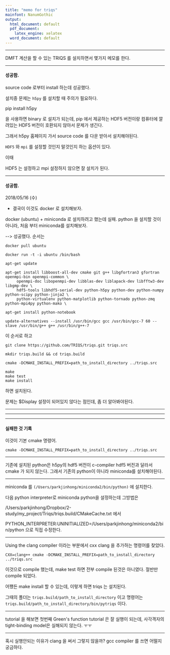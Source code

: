 ```yaml
---
title: "memo for triqs"
mainfont: NanumGothic
output:
  html_document: default
  pdf_document:
    latex_engine: xelatex
  word_document: default
---
```






***

DMFT 계산을 할 수 있는 TRIQS 를 설치하면서 몇가지 메모를 한다. 


***

#### 성공함.

source code 로부터 install 하는데 성공했다.

설치중 문제는 `h5py` 를 설치할 때 주의가 필요하다. 

pip install h5py

을 사용하면 binary 로 설치가 되는데, pip 에서 제공하는 HDF5 버전이랑 컴퓨터에 깔려있는 HDF5 버전이 호환되지 않아서 문제가 생긴다. 

그래서 h5py 홈페이지 가서 source code 를 다운 받아서 설치해야된다. 

`HDF5` 와 `mpi` 를 설정할 것인지 말것인지 하는 옵션이 있다. 

이때

HDF5 는 설정하고 mpi 설정하지 않으면 잘 설치가 된다. 



***



#### 성공함.

2018/05/16 (수)  

* 결국이 이것도 docker 로 설치해보자.

docker (ubuntu) + miniconda 로 설치하려고 했는데 실패. python 을 설치할 것이 아니라, 처음 부터 miniconda를 설치해보자.

--> 성공했다. 순서는


```
docker pull ubuntu
```

```
docker run -t -i ubuntu /bin/bash
```

```
apt-get update
```

```
apt-get install libboost-all-dev cmake git g++ libgfortran3 gfortran openmpi-bin openmpi-common \
     openmpi-doc libopenmpi-dev libblas-dev liblapack-dev libfftw3-dev libgmp-dev \
     hdf5-tools libhdf5-serial-dev python-h5py python-dev python-numpy python-scipy python-jinja2 \
     python-virtualenv python-matplotlib python-tornado python-zmq python-mpi4py python-mako \
```

```
apt-get install python-notebook
```

```
update-alternatives --install /usr/bin/gcc gcc /usr/bin/gcc-7 60 --slave /usr/bin/g++ g++ /usr/bin/g++-7
```


이 순서로 하고

```
git clone https://github.com/TRIQS/triqs.git triqs.src
```

```
mkdir triqs.build && cd triqs.build
```

```
cmake -DCMAKE_INSTALL_PREFIX=path_to_install_directory ../triqs.src
```

```
make
make test
make install
```

하면 설치된다.

문제는 $Display  설정이 되어있지 않다는 점인데, 좀 더 알아봐야된다.



***

***

***

#### 실패한 것 기록

이것이 기본 cmake 명령어.

```
cmake -DCMAKE_INSTALL_PREFIX=path_to_install_directory ../triqs.src
```

***

기존에 설치된 python은 h5py의 hdf5 버전이 c-compiler hdf5 버전과 달라서 cmake 가 되지 않는다. 그래서 기존의 python이 아니라 miniconda를 설치해야된다.  

***

miniconda 를 `(/Users/parkjinhong/miniconda2/bin/python)` 에 설치한다.

다음 python interpreter로 miniconda python을 설정하는데 그방법은

/Users/parkjinhong/Dropbox/2-study/my_project/Triqs/triqs.build/CMakeCache.txt 에서

PYTHON_INTERPRETER:UNINITIALIZED=/Users/parkjinhong/miniconda2/bin/python 으로 직접 수정한다.


***

Using the clang compiler 이라는 부분에서 cxx clang 을 추가하는 명령어를 찾았다.

```
CXX=clang++ cmake -DCMAKE_INSTALL_PREFIX=path_to_install_directory ../triqs.src
```
이것으로 compile 했는데, make test 하면 전부 compile 된것은 아니였다. 절반만 compile 되었다.

어쨌든 make install 할 수 있는데, 이렇게 하면 triqs 는 설치된다.

그때의 폴더는 `triqs.build/path_to_install_directory` 이고 명령어는   `triqs.build/path_to_install_directory/bin/pytriqs` 이다.


***
tutorial 을 해보면 첫번째 Green's function tutorial 은 잘 실행이 되는데,  사각격자의 tight-binding model은 실해되지 않는다. ㅜㅜ



***

혹시 실행안되는 이유가 clang 을 써서 그렇지 않을까?  gcc compiler 를 쓰면 어떨지 궁금하다.






